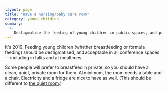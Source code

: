 ```yaml
---
layout: page
title: "Have a nursing/baby care room"
category: young-children
summary:
  >-
    Destigmatise the feeding of young children in public spaces, and provide a space to do it privately if people prefer.
---
```


It's 2019.
Feeding young children (whether breastfeeding or formula feeding) should be destigmatised, and acceptable in all conference spaces -- including in talks and at mealtimes.

Some people will prefer to breastfeed in private, so you should have a clean, quiet, private room for them.
At minimum, the room needs a table and a chair.
Electricity and a fridge are nice to have as well.
(This should be different to [the quiet room](/ideas/quiet-room/).)
